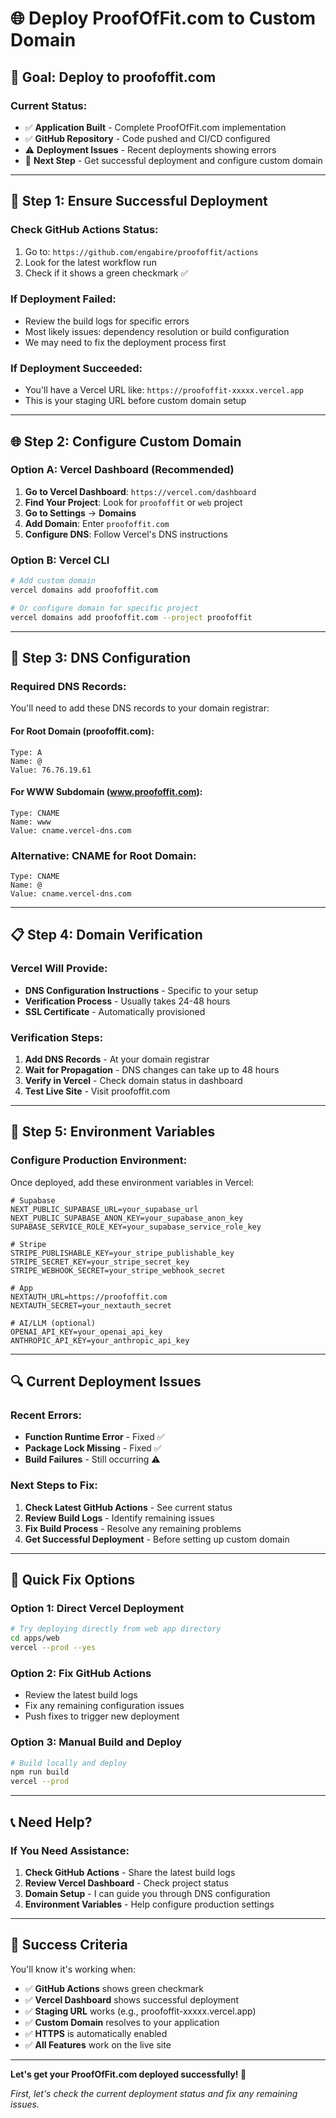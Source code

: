 # 🌐 Deploy ProofOfFit.com to Custom Domain

## 🎯 **Goal: Deploy to proofoffit.com**

### **Current Status:**
- ✅ **Application Built** - Complete ProofOfFit.com implementation
- ✅ **GitHub Repository** - Code pushed and CI/CD configured
- ⚠️ **Deployment Issues** - Recent deployments showing errors
- 🎯 **Next Step** - Get successful deployment and configure custom domain

---

## 🚀 **Step 1: Ensure Successful Deployment**

### **Check GitHub Actions Status:**
1. Go to: `https://github.com/engabire/proofoffit/actions`
2. Look for the latest workflow run
3. Check if it shows a green checkmark ✅

### **If Deployment Failed:**
- Review the build logs for specific errors
- Most likely issues: dependency resolution or build configuration
- We may need to fix the deployment process first

### **If Deployment Succeeded:**
- You'll have a Vercel URL like: `https://proofoffit-xxxxx.vercel.app`
- This is your staging URL before custom domain setup

---

## 🌐 **Step 2: Configure Custom Domain**

### **Option A: Vercel Dashboard (Recommended)**
1. **Go to Vercel Dashboard**: `https://vercel.com/dashboard`
2. **Find Your Project**: Look for `proofoffit` or `web` project
3. **Go to Settings** → **Domains**
4. **Add Domain**: Enter `proofoffit.com`
5. **Configure DNS**: Follow Vercel's DNS instructions

### **Option B: Vercel CLI**
```bash
# Add custom domain
vercel domains add proofoffit.com

# Or configure domain for specific project
vercel domains add proofoffit.com --project proofoffit
```

---

## 🔧 **Step 3: DNS Configuration**

### **Required DNS Records:**
You'll need to add these DNS records to your domain registrar:

#### **For Root Domain (proofoffit.com):**
```
Type: A
Name: @
Value: 76.76.19.61
```

#### **For WWW Subdomain (www.proofoffit.com):**
```
Type: CNAME
Name: www
Value: cname.vercel-dns.com
```

### **Alternative: CNAME for Root Domain:**
```
Type: CNAME
Name: @
Value: cname.vercel-dns.com
```

---

## 📋 **Step 4: Domain Verification**

### **Vercel Will Provide:**
- **DNS Configuration Instructions** - Specific to your setup
- **Verification Process** - Usually takes 24-48 hours
- **SSL Certificate** - Automatically provisioned

### **Verification Steps:**
1. **Add DNS Records** - At your domain registrar
2. **Wait for Propagation** - DNS changes can take up to 48 hours
3. **Verify in Vercel** - Check domain status in dashboard
4. **Test Live Site** - Visit proofoffit.com

---

## 🎯 **Step 5: Environment Variables**

### **Configure Production Environment:**
Once deployed, add these environment variables in Vercel:

```env
# Supabase
NEXT_PUBLIC_SUPABASE_URL=your_supabase_url
NEXT_PUBLIC_SUPABASE_ANON_KEY=your_supabase_anon_key
SUPABASE_SERVICE_ROLE_KEY=your_supabase_service_role_key

# Stripe
STRIPE_PUBLISHABLE_KEY=your_stripe_publishable_key
STRIPE_SECRET_KEY=your_stripe_secret_key
STRIPE_WEBHOOK_SECRET=your_stripe_webhook_secret

# App
NEXTAUTH_URL=https://proofoffit.com
NEXTAUTH_SECRET=your_nextauth_secret

# AI/LLM (optional)
OPENAI_API_KEY=your_openai_api_key
ANTHROPIC_API_KEY=your_anthropic_api_key
```

---

## 🔍 **Current Deployment Issues**

### **Recent Errors:**
- **Function Runtime Error** - Fixed ✅
- **Package Lock Missing** - Fixed ✅
- **Build Failures** - Still occurring ⚠️

### **Next Steps to Fix:**
1. **Check Latest GitHub Actions** - See current status
2. **Review Build Logs** - Identify remaining issues
3. **Fix Build Process** - Resolve any remaining problems
4. **Get Successful Deployment** - Before setting up custom domain

---

## 🚀 **Quick Fix Options**

### **Option 1: Direct Vercel Deployment**
```bash
# Try deploying directly from web app directory
cd apps/web
vercel --prod --yes
```

### **Option 2: Fix GitHub Actions**
- Review the latest build logs
- Fix any remaining configuration issues
- Push fixes to trigger new deployment

### **Option 3: Manual Build and Deploy**
```bash
# Build locally and deploy
npm run build
vercel --prod
```

---

## 📞 **Need Help?**

### **If You Need Assistance:**
1. **Check GitHub Actions** - Share the latest build logs
2. **Review Vercel Dashboard** - Check project status
3. **Domain Setup** - I can guide you through DNS configuration
4. **Environment Variables** - Help configure production settings

---

## 🎯 **Success Criteria**

You'll know it's working when:
- ✅ **GitHub Actions** shows green checkmark
- ✅ **Vercel Dashboard** shows successful deployment
- ✅ **Staging URL** works (e.g., proofoffit-xxxxx.vercel.app)
- ✅ **Custom Domain** resolves to your application
- ✅ **HTTPS** is automatically enabled
- ✅ **All Features** work on the live site

---

**Let's get your ProofOfFit.com deployed successfully! 🚀**

*First, let's check the current deployment status and fix any remaining issues.*
